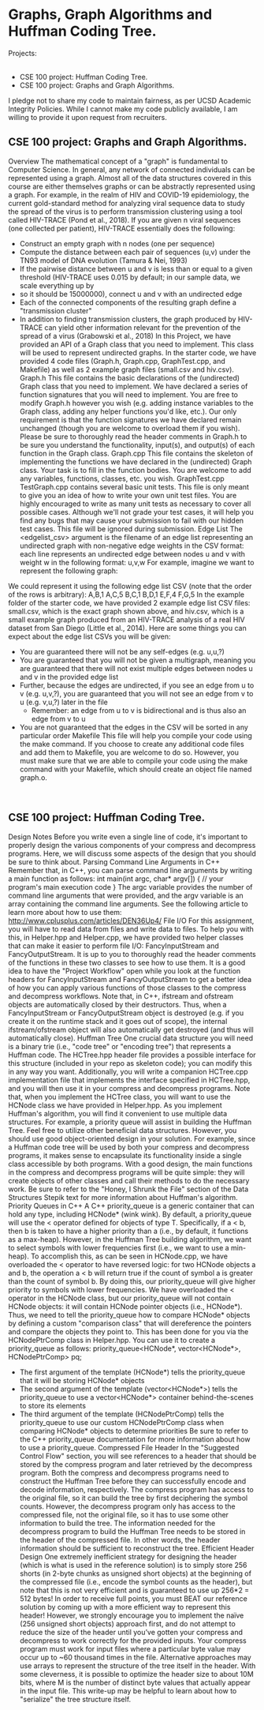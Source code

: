 # Graphs, Graph Algorithms and Huffman Coding Tree. <br>
Projects:<br>
<br>
- CSE 100 project: Huffman Coding Tree. <br>
- CSE 100 project: Graphs and Graph Algorithms. <br>

I pledge not to share my code to maintain fairness, as per UCSD Academic Integrity Policies. While I cannot make my code publicly available, I am willing to provide it upon request from recruiters. <br>

## CSE 100 project: Graphs and Graph Algorithms. <br>


Overview
The mathematical concept of a "graph" is fundamental to Computer Science. In general, any network of connected individuals can be represented using a graph. Almost all of the data structures covered in this course are either themselves graphs or can be abstractly represented using a graph.
For example, in the realm of HIV and COVID-19 epidemiology, the current gold-standard method for analyzing viral sequence data to study the spread of the virus is to perform transmission clustering using a tool called HIV-TRACE (Pond et al., 2018). If you are given n viral sequences (one collected per patient), HIV-TRACE essentially does the following:
* Construct an empty graph with n nodes (one per sequence)
* Compute the distance between each pair of sequences (u,v) under the TN93 model of DNA evolution (Tamura & Nei, 1993)
* If the pairwise distance between u and v is less than or equal to a given threshold (HIV-TRACE uses 0.015 by default; in our sample data, we scale everything up by
* so it should be 15000000), connect u and v with an undirected edge
* Each of the connected components of the resulting graph define a "transmission cluster"
* In addition to finding transmission clusters, the graph produced by HIV-TRACE can yield other information relevant for the prevention of the spread of a virus (Grabowski et al., 2018)
In this Project, we have provided an API of a Graph class that you need to implement. This class will be used to represent undirected graphs. In the starter code, we have provided 4 code files (Graph.h, Graph.cpp, GraphTest.cpp, and Makefile) as well as 2 example graph files (small.csv and hiv.csv).
Graph.h
This file contains the basic declarations of the (undirected) Graph class that you need to implement. We have declared a series of function signatures that you will need to implement. You are free to modify Graph.h however you wish (e.g. adding instance variables to the Graph class, adding any helper functions you'd like, etc.). Our only requirement is that the function signatures we have declared remain unchanged (though you are welcome to overload them if you wish).
Please be sure to thoroughly read the header comments in Graph.h to be sure you understand the functionality, input(s), and output(s) of each function in the Graph class.
Graph.cpp
This file contains the skeleton of implementing the functions we have declared in the (undirected) Graph class. Your task is to fill in the function bodies. You are welcome to add any variables, functions, classes, etc. you wish.
GraphTest.cpp
TestGraph.cpp contains several basic unit tests. This file is only meant to give you an idea of how to write your own unit test files. You are highly encouraged to write as many unit tests as necessary to cover all possible cases. Although we'll not grade your test cases, it will help you find any bugs that may cause your submission to fail with our hidden test cases. This file will be ignored during submission.
Edge List
The <edgelist_csv> argument is the filename of an edge list representing an undirected graph with non-negative edge weights in the CSV format: each line represents an undirected edge between nodes u and v with weight w in the following format: u,v,w
For example, imagine we want to represent the following graph:

We could represent it using the following edge list CSV (note that the order of the rows is arbitrary):
A,B,1
A,C,5
B,C,1
B,D,1
E,F,4
F,G,5
In the example folder of the starter code, we have provided 2 example edge list CSV files: small.csv, which is the exact graph shown above, and hiv.csv, which is a small example graph produced from an HIV-TRACE analysis of a real HIV dataset from San Diego (Little et al., 2014).
Here are some things you can expect about the edge list CSVs you will be given:
* You are guaranteed there will not be any self-edges (e.g. u,u,?)
* You are guaranteed that you will not be given a multigraph, meaning you are guaranteed that there will not exist multiple edges between nodes u and v in the provided edge list
* Further, because the edges are undirected, if you see an edge from u to v (e.g. u,v,?), you are guaranteed that you will not see an edge from v to u (e.g. v,u,?) later in the file
    * Remember: an edge from u to v is bidirectional and is thus also an edge from v to u
* You are not guaranteed that the edges in the CSV will be sorted in any particular order
Makefile
This file will help you compile your code using the make command. If you choose to create any additional code files and add them to Makefile, you are welcome to do so. However, you must make sure that we are able to compile your code using the make command with your Makefile, which should create an object file named graph.o.


<br>

## CSE 100 project: Huffman Coding Tree. <br>

Design Notes
Before you write even a single line of code, it's important to properly design the various components of your compress and decompress programs. Here, we will discuss some aspects of the design that you should be sure to think about.
Parsing Command Line Arguments in C++
Remember that, in C++, you can parse command line arguments by writing a main function as follows:
int main(int argc, char* argv[]) {
    // your program's main execution code
}
The argc variable provides the number of command line arguments that were provided, and the argv variable is an array containing the command line arguments. See the following article to learn more about how to use them:
http://www.cplusplus.com/articles/DEN36Up4/
File I/O
For this assignment, you will have to read data from files and write data to files. To help you with this, in Helper.hpp and Helper.cpp, we have provided two helper classes that can make it easier to perform file I/O: FancyInputStream and FancyOutputStream. It is up to you to thoroughly read the header comments of the functions in these two classes to see how to use them. It is a good idea to have the "Project Workflow" open while you look at the function headers for FancyInputStream and FancyOutputStream to get a better idea of how you can apply various functions of those classes to the compress and decompress workflows.
Note that, in C++, ifstream and ofstream objects are automatically closed by their destructors. Thus, when a FancyInputStream or FancyOutputStream object is destroyed (e.g. if you create it on the runtime stack and it goes out of scope), the internal ifstream/ofstream object will also automatically get destroyed (and thus will automatically close).
Huffman Tree
One crucial data structure you will need is a binary trie (i.e., "code tree" or "encoding tree") that represents a Huffman code. The HCTree.hpp header file provides a possible interface for this structure (included in your repo as skeleton code); you can modify this in any way you want.
Additionally, you will write a companion HCTree.cpp implementation file that implements the interface specified in HCTree.hpp, and you will then use it in your compress and decompress programs. Note that, when you implement the HCTree class, you will want to use the HCNode class we have provided in Helper.hpp.
As you implement Huffman's algorithm, you will find it convenient to use multiple data structures. For example, a priority queue will assist in building the Huffman Tree. Feel free to utilize other beneficial data structures. However, you should use good object-oriented design in your solution. For example, since a Huffman code tree will be used by both your compress and decompress programs, it makes sense to encapsulate its functionality inside a single class accessible by both programs. With a good design, the main functions in the compress and decompress programs will be quite simple: they will create objects of other classes and call their methods to do the necessary work.
Be sure to refer to the "Honey, I Shrunk the File" section of the Data Structures Stepik text for more information about Huffman's algorithm.
Priority Queues in C++
A C++ priority_queue is a generic container that can hold any type, including HCNode* (wink wink). By default, a priority_queue<T> will use the < operator defined for objects of type T. Specifically, if a < b, then b is taken to have a higher priority than a (i.e., by default, it functions as a max-heap).
However, in the Huffman Tree building algorithm, we want to select symbols with lower frequencies first (i.e., we want to use a min-heap). To accomplish this, as can be seen in HCNode.cpp, we have overloaded the < operator to have reversed logic: for two HCNode objects a and b, the operation a < b will return true if the count of symbol a is greater than the count of symbol b. By doing this, our priority_queue will give higher priority to symbols with lower frequencies.
We have overloaded the < operator in the HCNode class, but our priority_queue will not contain HCNode objects: it will contain HCNode pointer objects (i.e., HCNode*). Thus, we need to tell the priority_queue how to compare HCNode* objects by defining a custom "comparison class" that will dereference the pointers and compare the objects they point to. This has been done for you via the HCNodePtrComp class in Helper.hpp. You can use it to create a priority_queue as follows:
priority_queue<HCNode*, vector<HCNode*>, HCNodePtrComp> pq;
* The first argument of the template (HCNode*) tells the priority_queue that it will be storing HCNode* objects
* The second argument of the template (vector<HCNode*>) tells the priority_queue to use a vector<HCNode*> container behind-the-scenes to store its elements
* The third argument of the template (HCNodePtrComp) tells the priority_queue to use our custom HCNodePtrComp class when comparing HCNode* objects to determine priorities
Be sure to refer to the C++ priority_queue documentation for more information about how to use a priority_queue.
Compressed File Header
In the "Suggested Control Flow" section, you will see references to a header that should be stored by the compress program and later retrieved by the decompress program. Both the compress and decompress programs need to construct the Huffman Tree before they can successfully encode and decode information, respectively. The compress program has access to the original file, so it can build the tree by first deciphering the symbol counts. However, the decompress program only has access to the compressed file, not the original file, so it has to use some other information to build the tree. The information needed for the decompress program to build the Huffman Tree needs to be stored in the header of the compressed file. In other words, the header information should be sufficient to reconstruct the tree.
Efficient Header Design
One extremely inefficient strategy for designing the header (which is what is used in the reference solution) is to simply store 256 shorts (in 2-byte chunks as unsigned short objects) at the beginning of the compressed file (i.e., encode the symbol counts as the header), but note that this is not very efficient and is guaranteed to use up 256*2 = 512 bytes! In order to receive full points, you must BEAT our reference solution by coming up with a more efficient way to represent this header!
However, we strongly encourage you to implement the naïve (256 unsigned short objects) approach first, and do not attempt to reduce the size of the header until you’ve gotten your compress and decompress to work correctly for the provided inputs.
Your compress program must work for input files where a particular byte value may occur up to ~60 thousand times in the file.
Alternative approaches may use arrays to represent the structure of the tree itself in the header. With some cleverness, it is possible to optimize the header size to about 10M bits, where M is the number of distinct byte values that actually appear in the input file. This write-up may be helpful to learn about how to "serialize" the tree structure itself.
